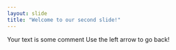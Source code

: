 ```yaml
---
layout: slide
title: "Welcome to our second slide!"
---
```

Your text is some comment 
Use the left arrow to go back!

